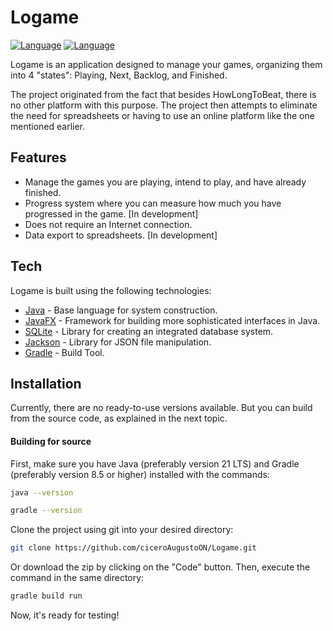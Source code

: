 # Logame

[![Language](https://img.shields.io/badge/lang-en-blue)](https://github.com/ciceroAugustoON/Logame/blob/main/README.md) [![Language](https://img.shields.io/badge/lang-pt_br-green)](https://github.com/ciceroAugustoON/Logame/blob/main/README.pt-br.md)

Logame is an application designed to manage your games, organizing them into 4 "states": Playing, Next, Backlog, and Finished.

The project originated from the fact that besides HowLongToBeat, there is no other platform with this purpose. The project then attempts to eliminate the need for spreadsheets or having to use an online platform like the one mentioned earlier.

## Features

- Manage the games you are playing, intend to play, and have already finished.
- Progress system where you can measure how much you have progressed in the game. [In development]
- Does not require an Internet connection.
- Data export to spreadsheets. [In development]

## Tech

Logame is built using the following technologies:

- [Java](https://www.java.com/en/download/help/whatis_java.html) - Base language for system construction.
- [JavaFX](https://openjfx.io/) - Framework for building more sophisticated interfaces in Java.
- [SQLite](https://www.sqlite.org/index.html) - Library for creating an integrated database system.
- [Jackson](https://github.com/FasterXML/jackson) - Library for JSON file manipulation.
- [Gradle](https://gradle.org/) - Build Tool.

## Installation

Currently, there are no ready-to-use versions available. But you can build from the source code, as explained in the next topic.

#### Building for source

First, make sure you have Java (preferably version 21 LTS) and Gradle (preferably version 8.5 or higher) installed with the commands:
```sh
java --version
```
```sh
gradle --version
```

Clone the project using git into your desired directory:

```sh
git clone https://github.com/ciceroAugustoON/Logame.git
```
Or download the zip by clicking on the "Code" button.
Then, execute the command in the same directory:

```sh
gradle build run
```
Now, it's ready for testing!
